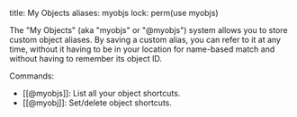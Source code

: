 title: My Objects
aliases: myobjs
lock: perm(use myobjs)

The "My Objects" (aka "myobjs" or "@myobjs") system allows you to store custom object aliases. By saving a custom alias, you can refer to it at any time, without it having to be in your location for name-based match and without having to remember its object ID.

Commands:

* [[@myobjs]]: List all your object shortcuts.
* [[@myobj]]: Set/delete object shortcuts.